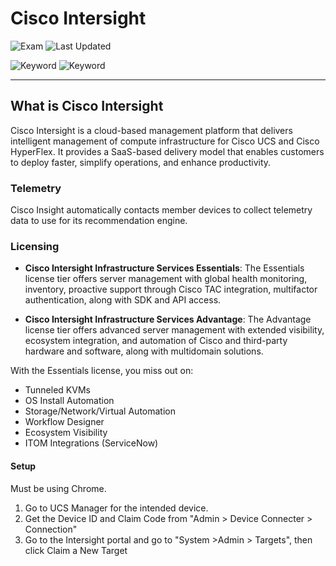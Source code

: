 # Cisco Intersight

![Exam](https://img.shields.io/badge/DCCOR-8A2BE2)
![Last Updated](https://img.shields.io/badge/Last%20Updated-2024--01--29-blue)

![Keyword](https://img.shields.io/badge/UCS-darkgreen)
![Keyword](https://img.shields.io/badge/Unified%20Computing%20System-darkgreen)

<hr>

## What is Cisco Intersight

Cisco Intersight is a cloud-based management platform that delivers intelligent management of compute infrastructure for Cisco UCS and Cisco HyperFlex. It provides a SaaS-based delivery model that enables customers to deploy faster, simplify operations, and enhance productivity.

### Telemetry

Cisco Insight automatically contacts member devices to collect telemetry data to use for its recommendation engine.

### Licensing

- **Cisco Intersight Infrastructure Services Essentials**: The Essentials license tier offers server management with global health monitoring, inventory, proactive support through Cisco TAC integration, multifactor authentication, along with SDK and API access.

- **Cisco Intersight Infrastructure Services Advantage**: The Advantage license tier offers advanced server management with extended visibility, ecosystem integration, and automation of Cisco and third-party hardware and software, along with multidomain solutions.

With the Essentials license, you miss out on:

- Tunneled KVMs
- OS Install Automation
- Storage/Network/Virtual Automation
- Workflow Designer
- Ecosystem Visibility
- ITOM Integrations (ServiceNow)

#### Setup

Must be using Chrome.

1. Go to UCS Manager for the intended device.
2. Get the Device ID and Claim Code from "Admin > Device Connecter > Connection"
3. Go to the Intersight portal and go to "System >Admin > Targets", then click Claim a New Target